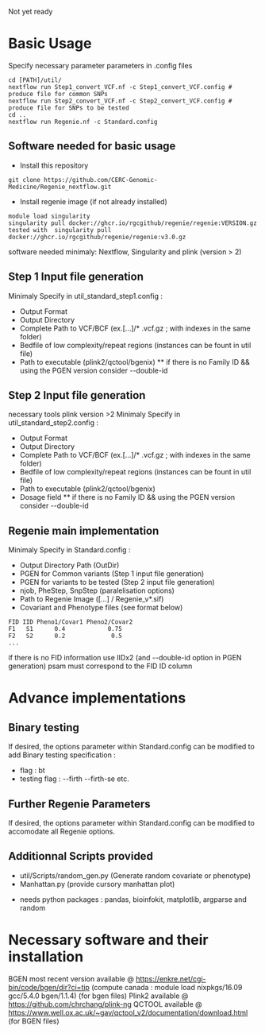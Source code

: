 Not yet ready

# Basic Usage

Specify necessary parameter parameters in .config files

```
cd [PATH]/util/
nextflow run Step1_convert_VCF.nf -c Step1_convert_VCF.config # produce file for common SNPs
nextflow run Step2_convert_VCF.nf -c Step2_convert_VCF.config # produce file for SNPs to be tested
cd ..
nextflow run Regenie.nf -c Standard.config
```
## Software needed for basic usage

- Install this repository
```
git clone https://github.com/CERC-Genomic-Medicine/Regenie_nextflow.git 
```
- Install regenie image (if not already installed)  
```
module load singularity    
singularity pull docker://ghcr.io/rgcgithub/regenie/regenie:VERSION.gz    
tested with  singularity pull docker://ghcr.io/rgcgithub/regenie/regenie:v3.0.gz  
```
software needed minimaly: Nextflow, Singularity and plink (version > 2)

## Step 1 Input file generation
Minimaly Specify in util_standard_step1.config : 
 - Output Format
 - Output Directory
 - Complete Path to VCF/BCF (ex.[...]/* .vcf.gz ; with indexes in the same folder)
 - Bedfile of low complexity/repeat regions (instances can be fount in util file) 
 - Path to executable (plink2/qctool/bgenix)
** if there is no Family ID && using the PGEN version consider --double-id

## Step 2 Input file generation
necessary tools plink version >2
Minimaly Specify in util_standard_step2.config : 

 - Output Format
 - Output Directory
 - Complete Path to VCF/BCF (ex.[...]/* .vcf.gz ; with indexes in the same folder)
 - Bedfile of low complexity/repeat regions (instances can be fount in util file) 
 - Path to executable (plink2/qctool/bgenix)
 - Dosage field 
** if there is no Family ID && using the PGEN version consider --double-id

## Regenie main implementation
Minimaly Specify in Standard.config : 
 - Output Directory Path (OutDir)
 - PGEN for Common variants (Step 1 input file generation)
 - PGEN for variants to be tested (Step 2 input file generation) 
 - njob, PheStep, SnpStep (paralelisation options)
 - Path to Regenie Image ([...] / Regenie_v*.sif) 
 - Covariant and Phenotype files (see format below)
```
FID IID Pheno1/Covar1 Pheno2/Covar2  
F1   S1      0.4            0.75
F2   S2      0.2             0.5
...
```
if there is no FID information use IIDx2 (and --double-id option in PGEN generation) psam must correspond to the FID ID column


# Advance implementations

## Binary testing
If desired, the options parameter within Standard.config can be modified to add Binary testing specification :
 - flag : bt
 - testing flag : --firth --firth-se etc.

## Further Regenie Parameters
If desired, the options parameter within Standard.config can be modified to accomodate all Regenie options.

## Additionnal Scripts provided
- util/Scripts/random_gen.py (Generate random covariate or phenotype)
- Manhattan.py (provide cursory manhattan plot)
* needs python packages : pandas, bioinfokit, matplotlib, argparse and random

# Necessary software and their installation

BGEN most recent version available @ https://enkre.net/cgi-bin/code/bgen/dir?ci=tip (compute canada : module load nixpkgs/16.09 gcc/5.4.0 bgen/1.1.4) (for bgen files)
Plink2 available @ https://github.com/chrchang/plink-ng
QCTOOL available @ https://www.well.ox.ac.uk/~gav/qctool_v2/documentation/download.html (for BGEN files)
